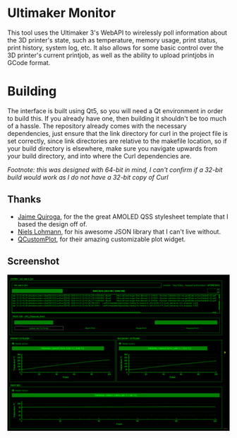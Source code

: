 # Ultimaker Monitor
This tool uses the Ultimaker 3's WebAPI to wirelessly poll information about the 3D printer's state, such as temperature, memory usage, print status, print history, system log, etc. It also allows for some basic control over the 3D printer's current printjob, as well as the ability to upload printjobs in GCode format.

# Building
The interface is built using Qt5, so you will need a Qt environment in order to build this. If you already have one, then building it shouldn't be too much of a hassle. The repository already comes with the necessary dependencies, just ensure that the link directory for curl in the project file is set correctly, since link directories are relative to the makefile location, so if your build directory is elsewhere, make sure you navigate upwards from your build directory, and into where the Curl dependencies are.

_Footnote: this was designed with 64-bit in mind, I can't confirm if a 32-bit build would work as I do not have a 32-bit copy of Curl_

## Thanks
- [Jaime Quiroga](https://github.com/GTRONICK), for the the great AMOLED QSS stylesheet template that I based the design off of.
- [Niels Lohmann](https://github.com/nlohmann), for his awesome JSON library that I can't live without.
- [QCustomPlot](https://www.qcustomplot.com/), for their amazing customizable plot widget.

## Screenshot
![](screenshots/ultimaker-monitor_UQNUYtjfxj.png?raw=true)
